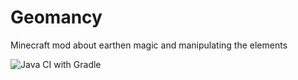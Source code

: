 # Geomancy
Minecraft mod about earthen magic and manipulating the elements

![Java CI with Gradle](https://github.com/Aoriseth/Geomancy/workflows/Java%20CI%20with%20Gradle/badge.svg?branch=master)
